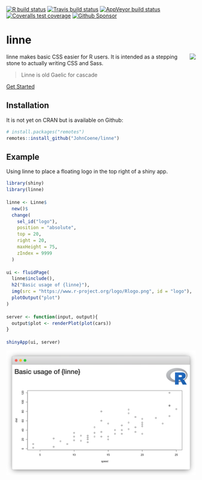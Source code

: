 <!-- badges: start -->
[![R build status](https://github.com/JohnCoene/linne/workflows/R-CMD-check/badge.svg)](https://github.com/JohnCoene/linne/actions)
[![Travis build status](https://travis-ci.com/JohnCoene/linne.svg?branch=master)](https://travis-ci.com/JohnCoene/linne)
[![AppVeyor build status](https://ci.appveyor.com/api/projects/status/github/JohnCoene/linne?branch=master&svg=true)](https://ci.appveyor.com/project/JohnCoene/linne)
[![Coveralls test coverage](https://coveralls.io/repos/github/JohnCoene/linne/badge.svg)](https://coveralls.io/r/JohnCoene/linne?branch=master)
[![Github Sponsor](https://img.shields.io/badge/Sponsor--pink?style=flat-square&logo=github)](https://github.com/sponsors/JohnCoene)
<!-- badges: end -->

# linne

<img src="logo.png" style="max-height:250px;float:right;" align="right"/>

linne makes basic CSS easier for R users. It is intended as a stepping stone to actually writing CSS and Sass.

> Linne is old Gaelic for cascade

<a href="articles/get-started.html" class="btn btn-primary">Get Started</a>

## Installation

It is not yet on CRAN but is available on Github:

```r
# install.packages("remotes")
remotes::install_github("JohnCoene/linne")
```

## Example

Using linne to place a floating logo in the top right of a shiny app.

```r
library(shiny)
library(linne)

linne <- Linne$
  new()$
  change(
    sel_id("logo"),
    position = "absolute",
    top = 20,
    right = 20,
    maxHeight = 75,
    zIndex = 9999
  )

ui <- fluidPage(
  linne$include(),
  h2("Basic usage of {linne}"),
  img(src = "https://www.r-project.org/logo/Rlogo.png", id = "logo"),
  plotOutput("plot")
)

server <- function(input, output){
  output$plot <- renderPlot(plot(cars))
}

shinyApp(ui, server)
```

![Example of linne](man/figures/example.png)
